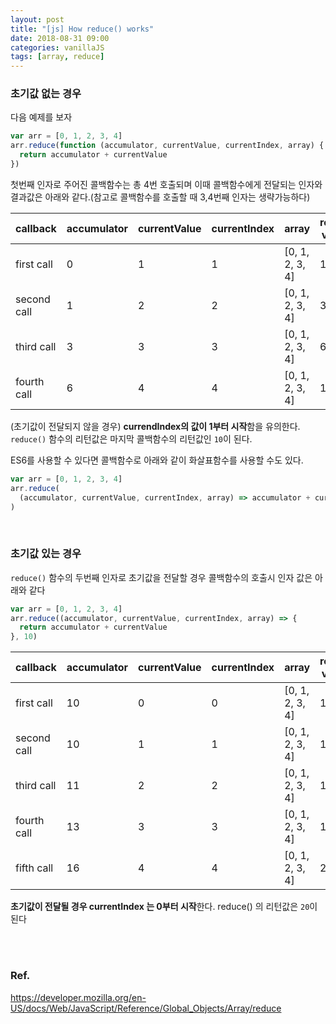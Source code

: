 ```yaml
---
layout: post
title: "[js] How reduce() works"
date: 2018-08-31 09:00
categories: vanillaJS
tags: [array, reduce]
---
```


### 초기값 없는 경우

다음 예제를 보자

```javascript
var arr = [0, 1, 2, 3, 4]
arr.reduce(function (accumulator, currentValue, currentIndex, array) {
  return accumulator + currentValue
})
```

첫번째 인자로 주어진 콜백함수는 총 4번 호출되며 이때 콜백함수에게 전달되는 인자와 결과값은 아래와 같다.(참고로 콜백함수를 호출할 때 3,4번째 인자는 생략가능하다)

| callback    | accumulator | currentValue | currentIndex | array           | return value |
| ----------- | ----------- | ------------ | ------------ | --------------- | ------------ |
| first call  | 0           | 1            | 1            | [0, 1, 2, 3, 4] | 1            |
| second call | 1           | 2            | 2            | [0, 1, 2, 3, 4] | 3            |
| third call  | 3           | 3            | 3            | [0, 1, 2, 3, 4] | 6            |
| fourth call | 6           | 4            | 4            | [0, 1, 2, 3, 4] | 10           |

(초기값이 전달되지 않을 경우) **currendIndex의 값이 1부터 시작**함을 유의한다. `reduce()` 함수의 리턴값은 마지막 콜백함수의 리턴값인 `10`이 된다.

ES6를 사용할 수 있다면 콜백함수로 아래와 같이 화살표함수를 사용할 수도 있다.

```javascript
var arr = [0, 1, 2, 3, 4]
arr.reduce(
  (accumulator, currentValue, currentIndex, array) => accumulator + currentValue
)
```

<br>

### 초기값 있는 경우

`reduce()` 함수의 두번째 인자로 초기값을 전달할 경우 콜백함수의 호출시 인자 값은 아래와 같다

```javascript
var arr = [0, 1, 2, 3, 4]
arr.reduce((accumulator, currentValue, currentIndex, array) => {
  return accumulator + currentValue
}, 10)
```

| callback    | accumulator | currentValue | currentIndex | array           | return value |
| ----------- | ----------- | ------------ | ------------ | --------------- | ------------ |
| first call  | 10          | 0            | 0            | [0, 1, 2, 3, 4] | 10           |
| second call | 10          | 1            | 1            | [0, 1, 2, 3, 4] | 11           |
| third call  | 11          | 2            | 2            | [0, 1, 2, 3, 4] | 13           |
| fourth call | 13          | 3            | 3            | [0, 1, 2, 3, 4] | 16           |
| fifth call  | 16          | 4            | 4            | [0, 1, 2, 3, 4] | 20           |

**초기값이 전달될 경우 currentIndex 는 0부터 시작**한다. reduce() 의 리턴값은 `20`이 된다

<br>
<br>

### Ref.

https://developer.mozilla.org/en-US/docs/Web/JavaScript/Reference/Global_Objects/Array/reduce
